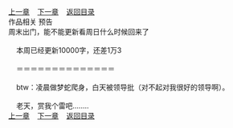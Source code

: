 
[上一章](https://github.com/xiaominghe2014/spider_book/blob/master/book/缺月梧桐/第167章.md)&nbsp;&nbsp;&nbsp;&nbsp;[下一章](https://github.com/xiaominghe2014/spider_book/blob/master/book/缺月梧桐/第169章.md)&nbsp;&nbsp;&nbsp;&nbsp;[返回目录](https://github.com/xiaominghe2014/spider_book/blob/master/book/缺月梧桐/README.md)
<br />作品相关 预告<br />周末出门，能不能更新看周日什么时候回来了<br /><br />&nbsp;&nbsp;&nbsp;&nbsp;本周已经更新10000字，还差1万3<br /><br />&nbsp;&nbsp;&nbsp;&nbsp;＝＝＝＝＝＝＝＝＝＝＝＝＝＝<br /><br />&nbsp;&nbsp;&nbsp;&nbsp;btw：凌晨做梦蛇爬身，白天被领导批（对不起对我很好的领导啊）。<br /><br />&nbsp;&nbsp;&nbsp;&nbsp;老天，赏我个雷吧........ <br />
[上一章](https://github.com/xiaominghe2014/spider_book/blob/master/book/缺月梧桐/第167章.md)&nbsp;&nbsp;&nbsp;&nbsp;[下一章](https://github.com/xiaominghe2014/spider_book/blob/master/book/缺月梧桐/第169章.md)&nbsp;&nbsp;&nbsp;&nbsp;[返回目录](https://github.com/xiaominghe2014/spider_book/blob/master/book/缺月梧桐/README.md)
